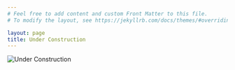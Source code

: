 ```yaml
---
# Feel free to add content and custom Front Matter to this file.
# To modify the layout, see https://jekyllrb.com/docs/themes/#overriding-theme-defaults

layout: page
title: Under Construction
---
```



![Under Construction](https://upload.wikimedia.org/wikipedia/commons/thumb/a/af/Under_construction_icon-yellow.svg/1242px-Under_construction_icon-yellow.svg.png)
